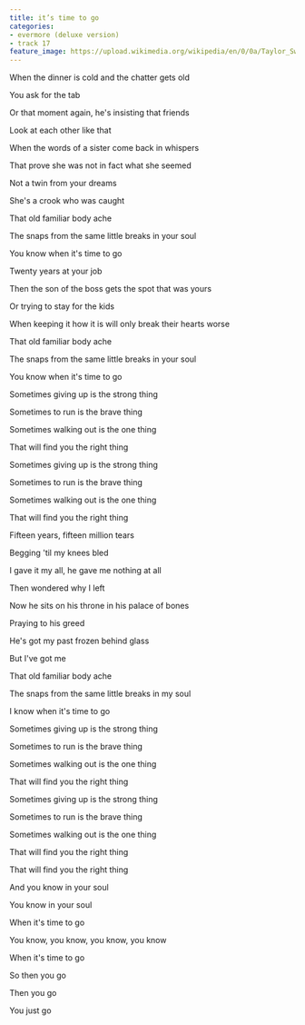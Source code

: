 ```yaml
---
title: ​it’s time to go
categories:
- evermore (deluxe version)
- track 17
feature_image: https://upload.wikimedia.org/wikipedia/en/0/0a/Taylor_Swift_-_Evermore.png
--- 
```

When the dinner is cold and the chatter gets old

You ask for the tab

Or that moment again, he's insisting that friends

Look at each other like that

When the words of a sister come back in whispers

That prove she was not in fact what she seemed

Not a twin from your dreams

She's a crook who was caught

That old familiar body ache

The snaps from the same little breaks in your soul

You know when it's time to go

Twenty years at your job

Then the son of the boss gets the spot that was yours

Or trying to stay for the kids

When keeping it how it is will only break their hearts worse

That old familiar body ache

The snaps from the same little breaks in your soul

You know when it's time to go

Sometimes giving up is the strong thing

Sometimes to run is the brave thing

Sometimes walking out is the one thing

That will find you the right thing

Sometimes giving up is the strong thing

Sometimes to run is the brave thing

Sometimes walking out is the one thing

That will find you the right thing

Fifteen years, fifteen million tears

Begging 'til my knees bled

I gave it my all, he gave me nothing at all

Then wondered why I left

Now he sits on his throne in his palace of bones

Praying to his greed

He's got my past frozen behind glass

But I've got me

That old familiar body ache

The snaps from the same little breaks in my soul

I know when it's time to go

Sometimes giving up is the strong thing

Sometimes to run is the brave thing

Sometimes walking out is the one thing

That will find you the right thing

Sometimes giving up is the strong thing

Sometimes to run is the brave thing

Sometimes walking out is the one thing

That will find you the right thing

That will find you the right thing

And you know in your soul

You know in your soul

When it's time to go

You know, you know, you know, you know

When it's time to go

So then you go

Then you go

You just go